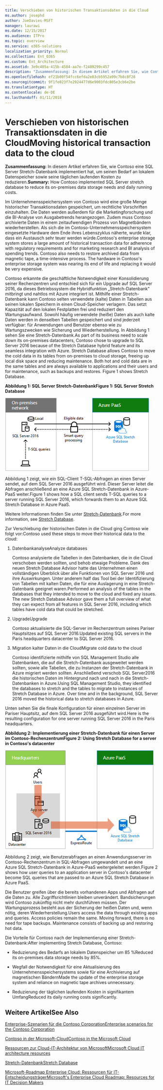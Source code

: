 ```yaml
---
title: Verschieben von historischen Transaktionsdaten in die Cloud
ms.author: josephd
author: JoeDavies-MSFT
manager: laurawi
ms.date: 12/15/2017
ms.audience: ITPro
ms.topic: overview
ms.service: o365-solutions
localization_priority: Normal
ms.collection: Ent_O365
ms.custom: Ent_Architecture
ms.assetid: 3e9c405a-415b-4584-aa7e-f2489299c457
description: "Zusammenfassung: In diesem Artikel erfahren Sie, wie Contoso eine SQL Server Stretch-Datenbank implementiert hat, um seinen Bedarf an lokalem Datenspeicher sowie seine täglichen laufenden Kosten zu reduzieren."
ms.openlocfilehash: ef21b00f54fcc6efda2e83cb5952a99c7b8c8f28
ms.sourcegitcommit: 9f1fe023f7e2924477d6e9003fdc805e3cb6e2be
ms.translationtype: HT
ms.contentlocale: de-DE
ms.lasthandoff: 01/11/2018
---
```

# <a name="moving-historical-transaction-data-to-the-cloud"></a><span data-ttu-id="958a0-103">Verschieben von historischen Transaktionsdaten in die Cloud</span><span class="sxs-lookup"><span data-stu-id="958a0-103">Moving historical transaction data to the cloud</span></span>

 <span data-ttu-id="958a0-104">**Zusammenfassung:** In diesem Artikel erfahren Sie, wie Contoso eine SQL Server Stretch-Datenbank implementiert hat, um seinen Bedarf an lokalem Datenspeicher sowie seine täglichen laufenden Kosten zu reduzieren.</span><span class="sxs-lookup"><span data-stu-id="958a0-104">**Summary:** How Contoso implemented SQL Server stretch database to reduce its on-premises data storage needs and daily running costs.</span></span>
  
<span data-ttu-id="958a0-p101">Im Unternehmensspeichersystem von Contoso wird eine große Menge historischer Transaktionsdaten gespeichert, um rechtliche Vorschriften einzuhalten. Die Daten werden außerdem für die Marketingforschung und die BI-Analyse von Ausgabetrends herangezogen. Zudem muss Contoso archivierte Daten in einem zeitaufwendigen Prozess von Magnetbändern wiederherstellen. Als sich die im Contoso-Unternehmensspeichersystem eingesetzte Hardware dem Ende ihres Lebenszyklus näherte, wurde klar, dass ein Austausch sehr teuer werden würde.</span><span class="sxs-lookup"><span data-stu-id="958a0-p101">Contoso's enterprise storage system stores a large amount of historical transaction data for adherence with regulatory requirements and for marketing research and BI analysis of spending trends. Contoso also needs to restore archived data from magnetic tape, a time-intensive process. The hardware in Contoso's enterprise storage system was nearing its end of life and replacing it would be very expensive.</span></span> 
  
<span data-ttu-id="958a0-p102">Contoso erkannte die geschäftliche Notwendigkeit einer Konsolidierung seiner Rechenzentren und entschied sich für ein Upgrade auf SQL Server 2016, da dieses Betriebssystem die Hybridfunktion „Stretch-Datenbank" mitbringt und nahtlos mit Azure integriert ist. Mithilfe einer Stretch-Datenbank kann Contoso selten verwendete (kalte) Daten in Tabellen aus seinen lokalen Speichern in einen Cloud-Speicher verlagern. Das setzt Kapazität auf den lokalen Festplatten frei und reduziert den Wartungsaufwand. Sowohl häufig verwendete (heiße) Daten als auch kalte Daten werden in denselben Tabellen gespeichert und sind jederzeit verfügbar: für Anwendungen und Benutzer ebenso wie zu Wartungszwecken wie Sicherung und Wiederherstellung. In Abbildung 1 sehen Sie eine Stretch-Datenbank.</span><span class="sxs-lookup"><span data-stu-id="958a0-p102">As part of its business need to scale down its on-premises datacenters, Contoso chose to upgrade to SQL Server 2016 because of the Stretch Database hybrid feature and its seamless integration with Azure. Stretch Database allows Contoso to move the cold data in its tables from on-premises to cloud storage, freeing up local disk space and reducing maintenance. Both hot and cold data are in the same tables and are always available to applications and their users and for maintenance, such as backups and restores. Figure 1 shows Stretch Database.</span></span>
  
<span data-ttu-id="958a0-112">**Abbildung 1: SQL Server Stretch-Datenbank**</span><span class="sxs-lookup"><span data-stu-id="958a0-112">**Figure 1: SQL Server Stretch Database**</span></span>

![SQL Server Stretch-Datenbank als Hybriddatenlösung](images/Contoso_Poster/StretchDB01.png)
  
<span data-ttu-id="958a0-114">Abbildung 1 zeigt, wie ein SQL-Client T-SQL-Abfragen an einen Server sendet, auf dem SQL Server 2016 ausgeführt wird. Dieser Server leitet die Abfragen anschließend an eine Azure SQL Stretch-Datenbank in Azure-PaaS weiter.</span><span class="sxs-lookup"><span data-stu-id="958a0-114">Figure 1 shows how a SQL client sends T-SQL queries to a server running SQL Server 2016, which forwards them to an Azure SQL Stretch Database in Azure PaaS.</span></span>
  
<span data-ttu-id="958a0-115">Weitere Informationen finden Sie unter [Stretch-Datenbank]((https://msdn.microsoft.com/library/dn935011.aspx)).</span><span class="sxs-lookup"><span data-stu-id="958a0-115">For more information, see [Stretch Database]((https://msdn.microsoft.com/library/dn935011.aspx)).</span></span>
  
<span data-ttu-id="958a0-116">Zur Verschiebung der historischen Daten in die Cloud ging Contoso wie folgt vor:</span><span class="sxs-lookup"><span data-stu-id="958a0-116">Contoso used these steps to move their historical data to the cloud:</span></span>
  
1. <span data-ttu-id="958a0-117">Datenbankanalyse</span><span class="sxs-lookup"><span data-stu-id="958a0-117">Analyze databases</span></span>
    
    <span data-ttu-id="958a0-p103">Contoso analysierte die Tabellen in den Datenbanken, die in die Cloud verschoben werden sollten, und behob etwaige Probleme. Dank des neuen Stretch Database Advisor hatte das Unternehmen einen vollständigen Überblick über alle Funktionen von SQL Server 2016 und ihre Auswirkungen. Unter anderem half das Tool bei der Identifizierung von Tabellen mit kalten Daten, die für eine Auslagerung in eine Stretch-Datenbank geeignet waren.</span><span class="sxs-lookup"><span data-stu-id="958a0-p103">Performed an analysis of the tables in the databases that they intended to move to the cloud and fixed any issues. The new Stretch Database Advisor gave them a full overview of what they can expect from all features in SQL Server 2016, including which tables have cold data that could be stretched.</span></span>
    
2. <span data-ttu-id="958a0-120">Upgrade</span><span class="sxs-lookup"><span data-stu-id="958a0-120">Upgrade</span></span>
    
    <span data-ttu-id="958a0-121">Contoso aktualisierte die SQL-Server im Rechenzentrum seines Pariser Hauptsitzes auf SQL Server 2016.</span><span class="sxs-lookup"><span data-stu-id="958a0-121">Updated existing SQL servers in the Paris headquarters datacenter to SQL Server 2016.</span></span>
    
3. <span data-ttu-id="958a0-122">Migration kalter Daten in die Cloud</span><span class="sxs-lookup"><span data-stu-id="958a0-122">Migrate cold data to the cloud</span></span>
    
    <span data-ttu-id="958a0-p104">Contoso identifizierte mithilfe von SQL Management Studio alle Datenbanken, die auf die Stretch-Datenbank ausgeweitet werden sollten, sowie alle Tabellen, die zu Instanzen der Stretch-Datenbank in Azure migriert werden sollten. Anschließend verschob SQL Server2016 die historischen Daten im Hintergrund nach und nach in die Stretch-Datenbanken in Azure.</span><span class="sxs-lookup"><span data-stu-id="958a0-p104">Using SQL Management Studio, they identified the databases to stretch and the tables to migrate to instances of Stretch Database in Azure. Over time and in the background, SQL Server 2016 moved the historical data to stretch databases in Azure.</span></span>
    
<span data-ttu-id="958a0-125">Unten sehen Sie die finale Konfiguration für einen einzelnen Server im Pariser Hauptsitz, auf dem SQL Server 2016 ausgeführt wird.</span><span class="sxs-lookup"><span data-stu-id="958a0-125">Here is the resulting configuration for one server running SQL Server 2016 in the Paris headquarters.</span></span>
  
<span data-ttu-id="958a0-126">**Abbildung 2: Implementierung einer Stretch-Datenbank für einen Server im Contoso-Rechenzentrum**</span><span class="sxs-lookup"><span data-stu-id="958a0-126">**Figure 2: Using Stretch Database for a server in Contoso's datacenter**</span></span>

![Contoso-Konfiguration: SQL Server Stretch-Datenbank für einen einzelnen Computer, auf dem SQL Server ausgeführt wird](images/Contoso_Poster/StretchDB02.png)

  
<span data-ttu-id="958a0-128">Abbildung 2 zeigt, wie Benutzerabfragen an einen Anwendungsserver im Contoso-Rechenzentrum in SQL-Abfragen umgewandelt und an eine Azure SQL Stretch-Datenbank in Azure-PaaS weitergeleitet werden.</span><span class="sxs-lookup"><span data-stu-id="958a0-128">Figure 2 shows how user queries to an application server in Contoso's datacenter become SQL queries that are passed to an Azure SQL Stretch Database in Azure PaaS.</span></span>
  
<span data-ttu-id="958a0-p105">Die Benutzer greifen über die bereits vorhandenen Apps und Abfragen auf die Daten zu. Alle Zugriffsrichtlinien bleiben unverändert. Bandsicherungen wird Contoso zukünftig nicht mehr durchführen müssen. Der Wartungsprozess besteht aus der Sicherung der heißen Daten und, wenn nötig, deren Wiederherstellung.</span><span class="sxs-lookup"><span data-stu-id="958a0-p105">Users access the data through existing apps and queries. Access policies remain the same. Moving forward, there is no need for tape backups. Maintenance consists of backing up and restoring hot data.</span></span>
  
<span data-ttu-id="958a0-133">Die Vorteile für Contoso nach der Implementierung einer Stretch-Datenbank:</span><span class="sxs-lookup"><span data-stu-id="958a0-133">After implementing Stretch Database, Contoso:</span></span>
  
- <span data-ttu-id="958a0-134">Reduzierung des Bedarfs an lokalem Datenspeicher um 85 %</span><span class="sxs-lookup"><span data-stu-id="958a0-134">Reduced its on-premises data storage needs by 85%.</span></span>
    
- <span data-ttu-id="958a0-135">Wegfall der Notwendigkeit für eine Aktualisierung des Unternehmensspeichersystems sowie für eine Archivierung auf magnetischen Bändern</span><span class="sxs-lookup"><span data-stu-id="958a0-135">Made the update of the enterprise storage system and reliance on magnetic tape archives unnecessary.</span></span>
    
- <span data-ttu-id="958a0-136">Reduzierung der täglichen laufenden Kosten in signifikantem Umfang</span><span class="sxs-lookup"><span data-stu-id="958a0-136">Reduced its daily running costs significantly.</span></span>
    
## <a name="see-also"></a><span data-ttu-id="958a0-137">Weitere Artikel</span><span class="sxs-lookup"><span data-stu-id="958a0-137">See Also</span></span>

[<span data-ttu-id="958a0-138">Enterprise-Szenarien für die Contoso Corporation</span><span class="sxs-lookup"><span data-stu-id="958a0-138">Enterprise scenarios for the Contoso Corporation</span></span>](enterprise-scenarios-for-the-contoso-corporation.md)
  
[<span data-ttu-id="958a0-139">Contoso in der Microsoft-Cloud</span><span class="sxs-lookup"><span data-stu-id="958a0-139">Contoso in the Microsoft Cloud</span></span>](contoso-in-the-microsoft-cloud.md)
  
[<span data-ttu-id="958a0-140">Ressourcen zur Cloud-IT-Architektur von Microsoft</span><span class="sxs-lookup"><span data-stu-id="958a0-140">Microsoft Cloud IT architecture resources</span></span>](microsoft-cloud-it-architecture-resources.md)

<span data-ttu-id="958a0-141">[Stretch-Datenbank]((https://msdn.microsoft.com/library/dn935011.aspx))</span><span class="sxs-lookup"><span data-stu-id="958a0-141">[Stretch Database]((https://msdn.microsoft.com/library/dn935011.aspx))</span></span>
  
<span data-ttu-id="958a0-142">[Microsoft-Roadmap Enterprise Cloud: Ressourcen für IT-Entscheidungsträger]((https://sway.com/FJ2xsyWtkJc2taRD))</span><span class="sxs-lookup"><span data-stu-id="958a0-142">[Microsoft's Enterprise Cloud Roadmap: Resources for IT Decision Makers]((https://sway.com/FJ2xsyWtkJc2taRD))</span></span>




